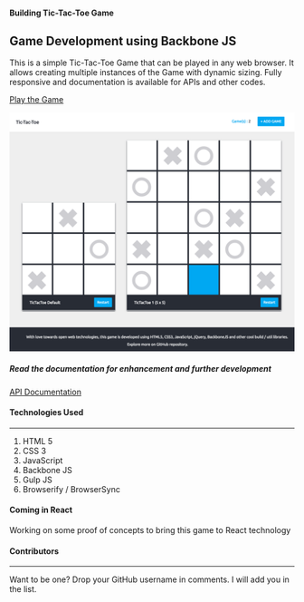 #### Building Tic-Tac-Toe Game
## Game Development using Backbone JS
This is a simple Tic-Tac-Toe Game that can be played in any web browser. It allows creating multiple instances of the Game with dynamic sizing. Fully responsive and documentation is available for APIs and other codes.

[Play the Game](https://nathan5x.github.io/TicTacToe-Game/)

![TicTacToe Game Screenshot](/src/Game_Screenshot.png)

##### Read the documentation for enhancement and further development
[API Documentation](http://nathan5x.github.io/TicTacToe-Game/docs/src/app/app.js.html)

#### Technologies Used
---
1. HTML 5
2. CSS 3
3. JavaScript
4. Backbone JS
5. Gulp JS
6. Browserify / BrowserSync

#### Coming in React
Working on some proof of concepts to bring this game to React technology

#### Contributors
---
Want to be one? Drop your GitHub username in comments. I will add you in the list.
